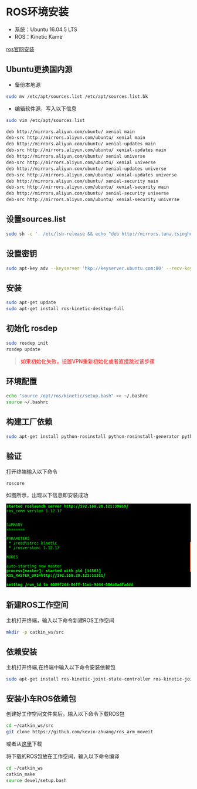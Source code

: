 # ROS环境安装

* 系统：Ubuntu 16.04.5 LTS
* ROS：Kinetic Kame

[ros官网安装](http://wiki.ros.org/kinetic/Installation/Ubuntu)

## Ubuntu更换国内源

* 备份本地源

```bash
sudo mv /etc/apt/sources.list /etc/apt/sources.list.bk
```

* 编辑软件源，写入以下信息

```bash
sudo vim /etc/apt/sources.list
```

```bash
deb http://mirrors.aliyun.com/ubuntu/ xenial main
deb-src http://mirrors.aliyun.com/ubuntu/ xenial main
deb http://mirrors.aliyun.com/ubuntu/ xenial-updates main
deb-src http://mirrors.aliyun.com/ubuntu/ xenial-updates main
deb http://mirrors.aliyun.com/ubuntu/ xenial universe
deb-src http://mirrors.aliyun.com/ubuntu/ xenial universe
deb http://mirrors.aliyun.com/ubuntu/ xenial-updates universe
deb-src http://mirrors.aliyun.com/ubuntu/ xenial-updates universe
deb http://mirrors.aliyun.com/ubuntu/ xenial-security main
deb-src http://mirrors.aliyun.com/ubuntu/ xenial-security main
deb http://mirrors.aliyun.com/ubuntu/ xenial-security universe
deb-src http://mirrors.aliyun.com/ubuntu/ xenial-security universe
```



## 设置sources.list

```bash
sudo sh -c '. /etc/lsb-release && echo "deb http://mirrors.tuna.tsinghua.edu.cn/ros/ubuntu/ `lsb_release -cs` main" > /etc/apt/sources.list.d/ros-latest.list'
```

## 设置密钥

```bash
sudo apt-key adv --keyserver 'hkp://keyserver.ubuntu.com:80' --recv-key C1CF6E31E6BADE8868B172B4F42ED6FBAB17C654
```

## 安装

```bash
sudo apt-get update
sudo apt-get install ros-kinetic-desktop-full
```

## 初始化 rosdep

```bash
sudo rosdep init
rosdep update
```

> <font color=#FF000 >如果初始化失败，设置VPN重新初始化或者直接跳过该步骤</font>


## 环境配置

```bash
echo "source /opt/ros/kinetic/setup.bash" >> ~/.bashrc
source ~/.bashrc
```

## 构建工厂依赖

```bash
sudo apt-get install python-rosinstall python-rosinstall-generator python-wstool build-essential
```

## 验证

打开终端输入以下命令

```bash
roscore
```

如图所示，出现以下信息即安装成功

![roscore](../pic/roscore.png)


## 新建ROS工作空间

主机打开终端，输入以下命令新建ROS工作空间

```bash
mkdir -p catkin_ws/src
```

## 依赖安装

主机打开终端,在终端中输入以下命令安装依赖包
```bash
sudo apt-get install ros-kinetic-joint-state-controller ros-kinetic-joint-trajectory-controller ros-kinetic-controller-manager ros-kinetic-position-controllers ros-kinetic-moveit ros-kinetic-moveit-ros-move-group ros-kinetic-moveit-ros ros-kinetic-trac-ik-lib ros-kinetic-navigation ros-kinetic-gmapping ros-kinetic-teleop-twist-keyboard
```

## 安装小车ROS依赖包

创建好工作空间文件夹后，输入以下命令下载ROS包

```bash
cd ~/catkin_ws/src
git clone https://github.com/kevin-zhuang/ros_arm_moveit
```

或者从[这里](../source/ros_arm_moveit.zip)下载

将下载的ROS包放在工作空间，输入以下命令编译

```bash
cd ~/catkin_ws
catkin_make
source devel/setup.bash
```




